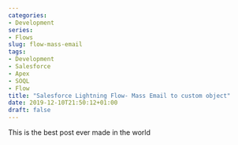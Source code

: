 ```yaml
---
categories:
- Development
series:
- Flows
slug: flow-mass-email
tags:
- Development
- Salesforce
- Apex
- SOQL
- Flow
title: "Salesforce Lightning Flow- Mass Email to custom object"
date: 2019-12-10T21:50:12+01:00
draft: false
---
```

This is the best post ever made in the world
